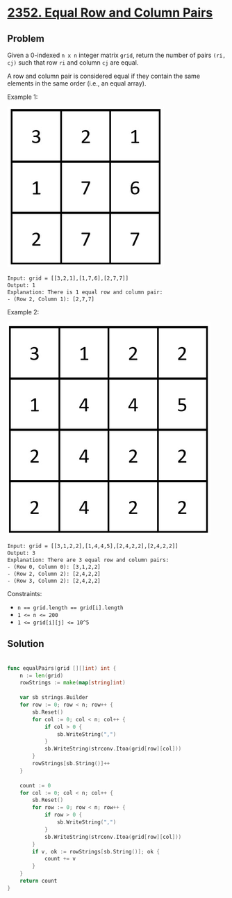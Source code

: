 # [2352. Equal Row and Column Pairs](https://leetcode.com/problems/equal-row-and-column-pairs/)

## Problem

Given a 0-indexed `n x n` integer matrix `grid`, return the number of pairs `(ri, cj)` such that row `ri` and column `cj` are equal.

A row and column pair is considered equal if they contain the same elements in the same order (i.e., an equal array).

 
Example 1:

![alt text](image.png)

```
Input: grid = [[3,2,1],[1,7,6],[2,7,7]]
Output: 1
Explanation: There is 1 equal row and column pair:
- (Row 2, Column 1): [2,7,7]
```


Example 2:

![alt text](image-1.png)

```
Input: grid = [[3,1,2,2],[1,4,4,5],[2,4,2,2],[2,4,2,2]]
Output: 3
Explanation: There are 3 equal row and column pairs:
- (Row 0, Column 0): [3,1,2,2]
- (Row 2, Column 2): [2,4,2,2]
- (Row 3, Column 2): [2,4,2,2]
```

Constraints:

- `n == grid.length == grid[i].length`
- `1 <= n <= 200`
- `1 <= grid[i][j] <= 10^5`

## Solution

```go

func equalPairs(grid [][]int) int {
	n := len(grid)
	rowStrings := make(map[string]int)

	var sb strings.Builder
	for row := 0; row < n; row++ {
		sb.Reset()
		for col := 0; col < n; col++ {
			if col > 0 {
				sb.WriteString(",")
			}
			sb.WriteString(strconv.Itoa(grid[row][col]))
		}
		rowStrings[sb.String()]++
	}

	count := 0
	for col := 0; col < n; col++ {
		sb.Reset()
		for row := 0; row < n; row++ {
			if row > 0 {
				sb.WriteString(",")
			}
			sb.WriteString(strconv.Itoa(grid[row][col]))
		}
		if v, ok := rowStrings[sb.String()]; ok {
			count += v
		}
	}
	return count
}

```